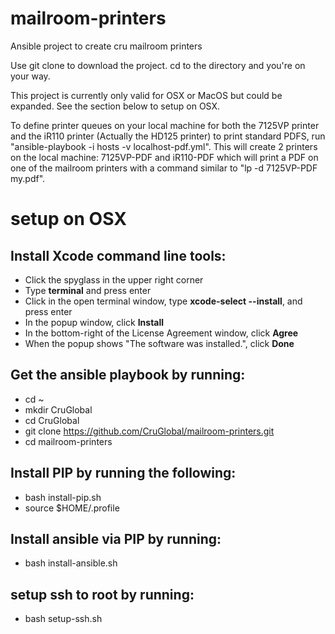 # mailroom-printers
Ansible project to create cru mailroom printers

Use git clone to download the project.
cd to the directory and you're on your way.

This project is currently only valid for OSX or MacOS but could be expanded. See the section below to setup on OSX.

To define printer queues on your local machine for both the 7125VP printer and the iR110 printer (Actually the HD125 printer) to print standard PDFS, run "ansible-playbook -i hosts -v localhost-pdf.yml". This will create 2 printers on the local machine: 7125VP-PDF and iR110-PDF which will print a PDF on one of the mailroom printers with a command similar to "lp -d 7125VP-PDF my.pdf".
# setup on OSX
## Install Xcode command line tools:  
  * Click the spyglass in the upper right corner  
  * Type <strong>terminal</strong> and press enter  
  * Click in the open terminal window, type <strong>xcode-select --install</strong>, and press enter  
  * In the popup window, click <strong>Install</strong>  
  * In the bottom-right of the License Agreement window, click <strong>Agree</strong>  
  * When the popup shows "The software was installed.", click <strong>Done</strong>  

## Get the ansible playbook by running:  
  * cd ~  
  * mkdir CruGlobal  
  * cd CruGlobal  
  * git clone https://github.com/CruGlobal/mailroom-printers.git  
  * cd mailroom-printers

## Install PIP by running the following:  
  * bash install-pip.sh
  * source $HOME/.profile  

## Install ansible via PIP by running:  
  * bash install-ansible.sh

## setup ssh to root by running:  
  * bash setup-ssh.sh
